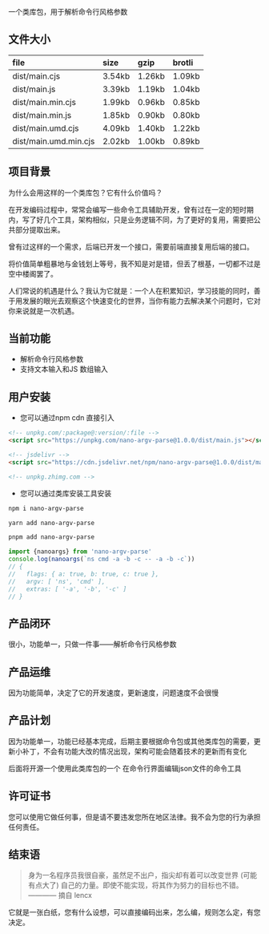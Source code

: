 
一个类库包，用于解析命令行风格参数

## 文件大小

file | size | gzip | brotli
:---- | :---- | :---- | :----
dist/main.cjs | 3.54kb | 1.26kb | 1.09kb
dist/main.js | 3.39kb | 1.19kb | 1.04kb
dist/main.min.cjs | 1.99kb | 0.96kb | 0.85kb
dist/main.min.js | 1.85kb | 0.90kb | 0.80kb
dist/main.umd.cjs | 4.09kb | 1.40kb | 1.22kb
dist/main.umd.min.cjs | 2.02kb | 1.00kb | 0.89kb


## 项目背景

为什么会用这样的一个类库包？它有什么价值吗？

在开发编码过程中，常常会编写一些命令工具辅助开发，曾有过在一定的短时期内，写了好几个工具，架构相似，只是业务逻辑不同，为了更好的复用，需要把公共部分提取出来。

曾有过这样的一个需求，后端已开发一个接口，需要前端直接复用后端的接口。

将价值简单粗暴地与金钱划上等号，我不知是对是错，但丢了根基，一切都不过是空中楼阁罢了。

人们常说的机遇是什么？我认为它就是：一个人在积累知识，学习技能的同时，善于用发展的眼光去观察这个快速变化的世界，当你有能力去解决某个问题时，它对你来说就是一次机遇。

## 当前功能

- 解析命令行风格参数
- 支持文本输入和JS 数组输入

## 用户安装

- 您可以通过npm cdn 直接引入
```html
<!-- unpkg.com/:package@:version/:file -->
<script src="https://unpkg.com/nano-argv-parse@1.0.0/dist/main.js"></script>

<!-- jsdelivr -->
<script src="https://cdn.jsdelivr.net/npm/nano-argv-parse@1.0.0/dist/main.js"></script>

<!-- unpkg.zhimg.com -->
```

- 您可以通过类库安装工具安装
```bash
npm i nano-argv-parse
```

```bash
yarn add nano-argv-parse
```

```bash
pnpm add nano-argv-parse
```

```ts
import {nanoargs} from 'nano-argv-parse'
console.log(nanoargs(`ns cmd -a -b -c -- -a -b -c`))
// {
//   flags: { a: true, b: true, c: true },
//   argv: [ 'ns', 'cmd' ],
//   extras: [ '-a', '-b', '-c' ]
// }
```

## 产品闭环

很小，功能单一，只做一件事——解析命令行风格参数

## 产品运维

因为功能简单，决定了它的开发速度，更新速度，问题速度不会很慢

## 产品计划

因为功能单一，功能已经基本完成，后期主要根据命令包或其他类库包的需要，更新小补丁，不会有功能大改的情况出现，架构可能会随着技术的更新而有变化

后面将开源一个使用此类库包的一个 在命令行界面编辑json文件的命令工具

## 许可证书

您可以使用它做任何事，但是请不要违发您所在地区法律。我不会为您的行为承担任何责任。

## 结束语

> 身为一名程序员我很自豪，虽然足不出户，指尖却有着可以改变世界 (可能有点大了) 自己的力量。即使不能实现，将其作为努力的目标也不错。———— 摘自 lencx

它就是一张白纸，您有什么设想，可以直接编码出来，怎么编，规则怎么定，有您决定。


